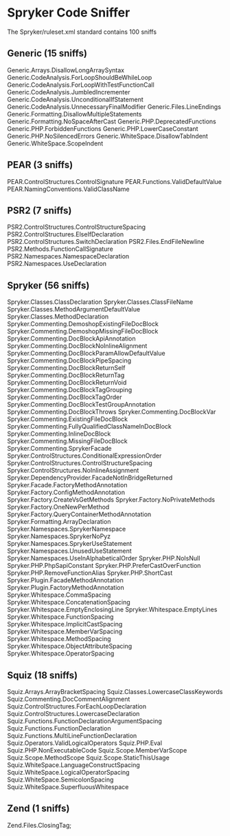 # Spryker Code Sniffer


The Spryker/ruleset.xml standard contains 100 sniffs

Generic (15 sniffs)
-------------------
  Generic.Arrays.DisallowLongArraySyntax
  Generic.CodeAnalysis.ForLoopShouldBeWhileLoop
  Generic.CodeAnalysis.ForLoopWithTestFunctionCall
  Generic.CodeAnalysis.JumbledIncrementer
  Generic.CodeAnalysis.UnconditionalIfStatement
  Generic.CodeAnalysis.UnnecessaryFinalModifier
  Generic.Files.LineEndings
  Generic.Formatting.DisallowMultipleStatements
  Generic.Formatting.NoSpaceAfterCast
  Generic.PHP.DeprecatedFunctions
  Generic.PHP.ForbiddenFunctions
  Generic.PHP.LowerCaseConstant
  Generic.PHP.NoSilencedErrors
  Generic.WhiteSpace.DisallowTabIndent
  Generic.WhiteSpace.ScopeIndent

PEAR (3 sniffs)
---------------
  PEAR.ControlStructures.ControlSignature
  PEAR.Functions.ValidDefaultValue
  PEAR.NamingConventions.ValidClassName

PSR2 (7 sniffs)
---------------
  PSR2.ControlStructures.ControlStructureSpacing
  PSR2.ControlStructures.ElseIfDeclaration
  PSR2.ControlStructures.SwitchDeclaration
  PSR2.Files.EndFileNewline
  PSR2.Methods.FunctionCallSignature
  PSR2.Namespaces.NamespaceDeclaration
  PSR2.Namespaces.UseDeclaration

Spryker (56 sniffs)
-------------------
  Spryker.Classes.ClassDeclaration
  Spryker.Classes.ClassFileName
  Spryker.Classes.MethodArgumentDefaultValue
  Spryker.Classes.MethodDeclaration
  Spryker.Commenting.DemoshopExistingFileDocBlock
  Spryker.Commenting.DemoshopMissingFileDocBlock
  Spryker.Commenting.DocBlockApiAnnotation
  Spryker.Commenting.DocBlockNoInlineAlignment
  Spryker.Commenting.DocBlockParamAllowDefaultValue
  Spryker.Commenting.DocBlockPipeSpacing
  Spryker.Commenting.DocBlockReturnSelf
  Spryker.Commenting.DocBlockReturnTag
  Spryker.Commenting.DocBlockReturnVoid
  Spryker.Commenting.DocBlockTagGrouping
  Spryker.Commenting.DocBlockTagOrder
  Spryker.Commenting.DocBlockTestGroupAnnotation
  Spryker.Commenting.DocBlockThrows
  Spryker.Commenting.DocBlockVar
  Spryker.Commenting.ExistingFileDocBlock
  Spryker.Commenting.FullyQualifiedClassNameInDocBlock
  Spryker.Commenting.InlineDocBlock
  Spryker.Commenting.MissingFileDocBlock
  Spryker.Commenting.SprykerFacade
  Spryker.ControlStructures.ConditionalExpressionOrder
  Spryker.ControlStructures.ControlStructureSpacing
  Spryker.ControlStructures.NoInlineAssignment
  Spryker.DependencyProvider.FacadeNotInBridgeReturned
  Spryker.Facade.FactoryMethodAnnotation
  Spryker.Factory.ConfigMethodAnnotation
  Spryker.Factory.CreateVsGetMethods
  Spryker.Factory.NoPrivateMethods
  Spryker.Factory.OneNewPerMethod
  Spryker.Factory.QueryContainerMethodAnnotation
  Spryker.Formatting.ArrayDeclaration
  Spryker.Namespaces.SprykerNamespace
  Spryker.Namespaces.SprykerNoPyz
  Spryker.Namespaces.SprykerUseStatement
  Spryker.Namespaces.UnusedUseStatement
  Spryker.Namespaces.UseInAlphabeticalOrder
  Spryker.PHP.NoIsNull
  Spryker.PHP.PhpSapiConstant
  Spryker.PHP.PreferCastOverFunction
  Spryker.PHP.RemoveFunctionAlias
  Spryker.PHP.ShortCast
  Spryker.Plugin.FacadeMethodAnnotation
  Spryker.Plugin.FactoryMethodAnnotation
  Spryker.Whitespace.CommaSpacing
  Spryker.Whitespace.ConcatenationSpacing
  Spryker.Whitespace.EmptyEnclosingLine
  Spryker.Whitespace.EmptyLines
  Spryker.Whitespace.FunctionSpacing
  Spryker.Whitespace.ImplicitCastSpacing
  Spryker.Whitespace.MemberVarSpacing
  Spryker.Whitespace.MethodSpacing
  Spryker.Whitespace.ObjectAttributeSpacing
  Spryker.Whitespace.OperatorSpacing

Squiz (18 sniffs)
-----------------
  Squiz.Arrays.ArrayBracketSpacing
  Squiz.Classes.LowercaseClassKeywords
  Squiz.Commenting.DocCommentAlignment
  Squiz.ControlStructures.ForEachLoopDeclaration
  Squiz.ControlStructures.LowercaseDeclaration
  Squiz.Functions.FunctionDeclarationArgumentSpacing
  Squiz.Functions.FunctionDeclaration
  Squiz.Functions.MultiLineFunctionDeclaration
  Squiz.Operators.ValidLogicalOperators
  Squiz.PHP.Eval
  Squiz.PHP.NonExecutableCode
  Squiz.Scope.MemberVarScope
  Squiz.Scope.MethodScope
  Squiz.Scope.StaticThisUsage
  Squiz.WhiteSpace.LanguageConstructSpacing
  Squiz.WhiteSpace.LogicalOperatorSpacing
  Squiz.WhiteSpace.SemicolonSpacing
  Squiz.WhiteSpace.SuperfluousWhitespace

Zend (1 sniffs)
---------------
  Zend.Files.ClosingTag;